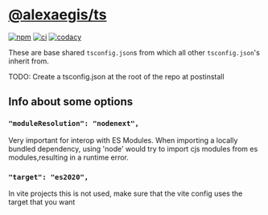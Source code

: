 # [@alexaegis/ts](https://github.com/AlexAegis/js-tooling/tree/master/packages/ts)

[![npm](https://img.shields.io/npm/v/@alexaegis/ts/latest)](https://www.npmjs.com/package/@alexaegis/ts)
[![ci](https://github.com/AlexAegis/js-tooling/actions/workflows/ci.yml/badge.svg)](https://github.com/AlexAegis/js-tooling/actions/workflows/ci.yml)
[![codacy](https://app.codacy.com/project/badge/Grade/7939332dc9454dc1b0529e720ff902e6)](https://www.codacy.com/gh/AlexAegis/js-tooling/dashboard?utm_source=github.com&utm_medium=referral&utm_content=AlexAegis/js-tooling&utm_campaign=Badge_Grade)

These are base shared `tsconfig.json`s from which all other `tsconfig.json`'s
inherit from.

TODO: Create a tsconfig.json at the root of the repo at postinstall

## Info about some options

### `"moduleResolution": "nodenext",`

Very important for interop with ES Modules. When importing a locally bundled
dependency, using 'node' would try to import cjs modules from es
modules,resulting in a runtime error.

### `"target": "es2020",`

In vite projects this is not used, make sure that the vite config uses the
target that you want
